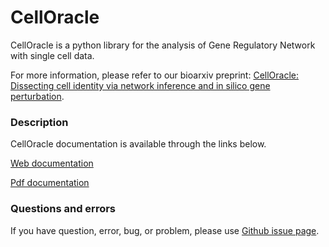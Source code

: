 # CellOracle
CellOracle is a python library for the analysis of Gene Regulatory Network with single cell data.

For more information, please refer to our bioarxiv preprint: [CellOracle: Dissecting cell identity via network inference and in silico gene perturbation](https://).


### Description
CellOracle documentation is available through the links below.

[Web documentation](https://morris-lab.github.io/CellOracle.documentation/)

[Pdf documentation](attach:docs/celloracle.pdf)


### Questions and errors
If you have question, error, bug, or problem, please use [Github issue page](https://github.com/morris-lab/CellOracle/issues).
